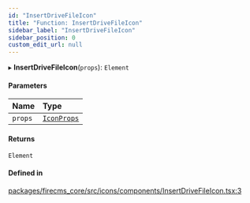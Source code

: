 ```yaml
---
id: "InsertDriveFileIcon"
title: "Function: InsertDriveFileIcon"
sidebar_label: "InsertDriveFileIcon"
sidebar_position: 0
custom_edit_url: null
---
```


▸ **InsertDriveFileIcon**(`props`): `Element`

#### Parameters

| Name | Type |
| :------ | :------ |
| `props` | [`IconProps`](../types/IconProps.md) |

#### Returns

`Element`

#### Defined in

[packages/firecms_core/src/icons/components/InsertDriveFileIcon.tsx:3](https://github.com/FireCMSco/firecms/blob/d45f3739/packages/firecms_core/src/icons/components/InsertDriveFileIcon.tsx#L3)
